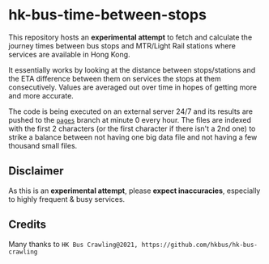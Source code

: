 # hk-bus-time-between-stops
 
This repository hosts an **experimental attempt** to fetch and calculate the journey times between bus stops and MTR/Light Rail stations where services are available in Hong Kong.

It essentially works by looking at the distance between stops/stations and the ETA difference between them on services the stops at them consecutively. Values are averaged out over time in hopes of getting more and more accurate.

The code is being executed on an external server 24/7 and its results are pushed to the [`pages`](https://github.com/LOOHP/hk-bus-time-between-stops/tree/pages) branch at minute 0 every hour. The files are indexed with the first 2 characters (or the first character if there isn't a 2nd one) to strike a balance between not having one big data file and not having a few thousand small files.

## Disclaimer
As this is an **experimental attempt**, please **expect inaccuracies**, especially to highly frequent & busy services.

## Credits
Many thanks to `HK Bus Crawling@2021, https://github.com/hkbus/hk-bus-crawling`
